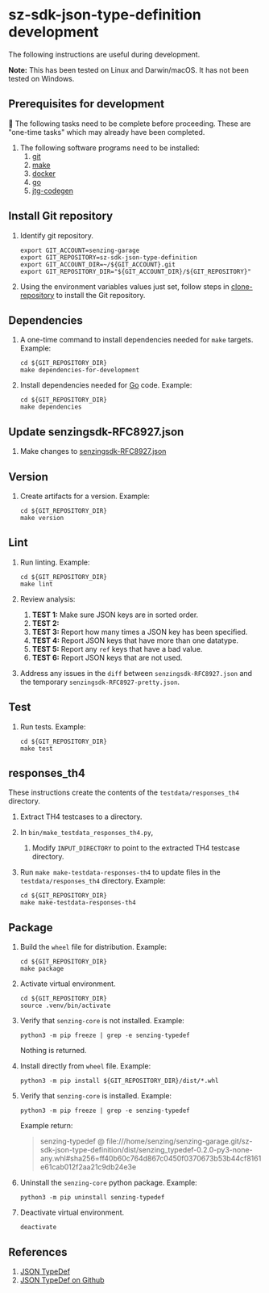 # sz-sdk-json-type-definition development

The following instructions are useful during development.

**Note:** This has been tested on Linux and Darwin/macOS.
It has not been tested on Windows.

## Prerequisites for development

:thinking: The following tasks need to be complete before proceeding.
These are "one-time tasks" which may already have been completed.

1. The following software programs need to be installed:
    1. [git]
    1. [make]
    1. [docker]
    1. [go]
    1. [jtg-codegen]

## Install Git repository

1. Identify git repository.

    ```console
    export GIT_ACCOUNT=senzing-garage
    export GIT_REPOSITORY=sz-sdk-json-type-definition
    export GIT_ACCOUNT_DIR=~/${GIT_ACCOUNT}.git
    export GIT_REPOSITORY_DIR="${GIT_ACCOUNT_DIR}/${GIT_REPOSITORY}"

    ```

1. Using the environment variables values just set, follow
   steps in [clone-repository] to install the Git repository.

## Dependencies

1. A one-time command to install dependencies needed for `make` targets.
   Example:

    ```console
    cd ${GIT_REPOSITORY_DIR}
    make dependencies-for-development

    ```

1. Install dependencies needed for [Go] code.
   Example:

    ```console
    cd ${GIT_REPOSITORY_DIR}
    make dependencies

    ```

## Update senzingsdk-RFC8927.json

1. Make changes to [senzingsdk-RFC8927.json]

## Version

1. Create artifacts for a version.
   Example:

    ```console
    cd ${GIT_REPOSITORY_DIR}
    make version

    ```

## Lint

1. Run linting.
   Example:

    ```console
    cd ${GIT_REPOSITORY_DIR}
    make lint

    ```

1. Review analysis:
    1. **TEST 1:** Make sure JSON keys are in sorted order.
    1. **TEST 2:**
    1. **TEST 3:** Report how many times a JSON key has been specified.
    1. **TEST 4:** Report JSON keys that have more than one datatype.
    1. **TEST 5:** Report any `ref` keys that have a bad value.
    1. **TEST 6:** Report JSON keys that are not used.

1. Address any issues in the `diff` between `senzingsdk-RFC8927.json` and the temporary `senzingsdk-RFC8927-pretty.json`.

## Test

1. Run tests.
   Example:

    ```console
    cd ${GIT_REPOSITORY_DIR}
    make test

    ```

## responses_th4

These instructions create the contents of the `testdata/responses_th4` directory.

1. Extract TH4 testcases to a directory.
1. In `bin/make_testdata_responses_th4.py`,
    1. Modify `INPUT_DIRECTORY` to point to the extracted TH4 testcase directory.
1. Run `make make-testdata-responses-th4` to update files in the `testdata/responses_th4` directory.
   Example:

    ```console
    cd ${GIT_REPOSITORY_DIR}
    make make-testdata-responses-th4

    ```

## Package

1. Build the `wheel` file for distribution.
   Example:

    ```console
    cd ${GIT_REPOSITORY_DIR}
    make package

    ```

1. Activate virtual environment.

    ```console
    cd ${GIT_REPOSITORY_DIR}
    source .venv/bin/activate

    ```

1. Verify that `senzing-core` is not installed.
   Example:

    ```console
    python3 -m pip freeze | grep -e senzing-typedef

    ```

   Nothing is returned.

1. Install directly from `wheel` file.
   Example:

    ```console
    python3 -m pip install ${GIT_REPOSITORY_DIR}/dist/*.whl

    ```

1. Verify that `senzing-core` is installed.
   Example:

    ```console
    python3 -m pip freeze | grep -e senzing-typedef

    ```

   Example return:

    > senzing-typedef @ file:///home/senzing/senzing-garage.git/sz-sdk-json-type-definition/dist/senzing_typedef-0.2.0-py3-none-any.whl#sha256=ff40b60c764d867c0450f0370673b53b44cf8161e61cab012f2aa21c9db24e3e

1. Uninstall the `senzing-core` python package.
   Example:

    ```console
    python3 -m pip uninstall senzing-typedef

    ```

1. Deactivate virtual environment.

    ```console
    deactivate

    ```

## References

1. [JSON TypeDef]
1. [JSON TypeDef on Github]

[clone-repository]: https://github.com/senzing-garage/knowledge-base/blob/main/HOWTO/clone-repository.md
[docker]: https://github.com/senzing-garage/knowledge-base/blob/main/WHATIS/docker.md
[git]: https://github.com/senzing-garage/knowledge-base/blob/main/WHATIS/git.md
[go]: https://github.com/senzing-garage/knowledge-base/blob/main/WHATIS/go.md
[JSON TypeDef on Github]: https://github.com/jsontypedef
[JSON TypeDef]: https://jsontypedef.com/
[jtg-codegen]: https://github.com/senzing-garage/knowledge-base/blob/main/WHATIS/jtd-codegen.md
[make]: https://github.com/senzing-garage/knowledge-base/blob/main/WHATIS/make.md
[senzingsdk-RFC8927.json]: ../senzingsdk-RFC8927.json
